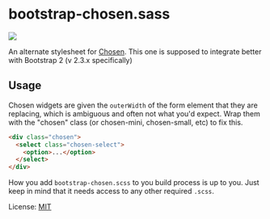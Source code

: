 # bootstrap-chosen.sass

![](https://github.com/alxlit/bootstrap-chosen/raw/master/example.png)

An alternate stylesheet for [Chosen](http://harvesthq.github.com/chosen/). This
one is supposed to integrate better with Bootstrap 2 (v 2.3.x specifically)

## Usage

Chosen widgets are given the `outerWidth` of the form element that they are
replacing, which is ambiguous and often not what you'd expect. Wrap them with
the "chosen" class (or chosen-mini, chosen-small, etc) to fix this.

```html
<div class="chosen">
  <select class="chosen-select">
    <option>...</option>
  </select>
</div>
```

How you add `bootstrap-chosen.scss` to you build process is up to you. Just keep in mind
that it needs access to any other required `.scss`.

License: [MIT](https://en.wikipedia.org/wiki/MIT_License)

